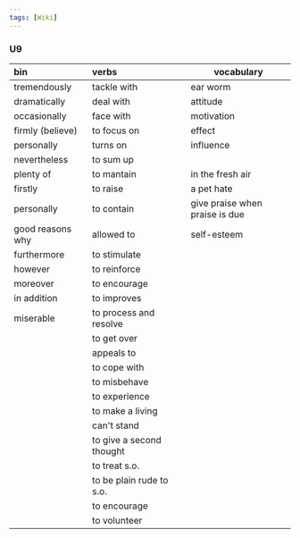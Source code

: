 ```yaml
---
tags: [Wiki]
---
```

### U9

| bin              | verbs                    |     | vocabulary                     |
|:---------------- |:------------------------ |:--- | ------------------------------ |
| tremendously     | tackle with              |     | ear worm                       |
| dramatically     | deal with                |     | attitude                       |
| occasionally     | face with                |     | motivation                     |
| firmly (believe) | to focus on              |     | effect                         |
| personally       | turns on                 |     | influence                      |
| nevertheless     | to sum up                |     |                                |
| plenty of        | to mantain               |     | in the fresh air               |
| firstly          | to raise                 |     | a pet hate                     |
| personally       | to contain               |     | give praise when praise is due |
| good reasons why | allowed to               |     | self-esteem                    |
| furthermore      | to stimulate             |     |                                |
| however          | to reinforce             |     |                                |
| moreover         | to encourage             |     |                                |
| in addition      | to improves              |     |                                |
| miserable        | to process and resolve   |     |                                |
|                  | to get over              |     |                                |
|                  | appeals to               |     |                                |
|                  | to cope with             |     |                                |
|                  | to misbehave             |     |                                |
|                  | to experience            |     |                                |
|                  | to make a living         |     |                                |
|                  | can't stand              |     |                                |
|                  | to give a second thought |     |                                |
|                  | to treat s.o.            |     |                                |
|                  | to be plain rude to s.o. |     |                                |
|                  | to encourage             |     |                                |
|                  | to volunteer             |     |                                |


